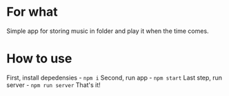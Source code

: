 # For what
Simple app for storing music in folder and play it when the time comes.

# How to use
First, install depedensies - `npm i`
Second, run app - `npm start`
Last step, run server - `npm run server`
That's it!
